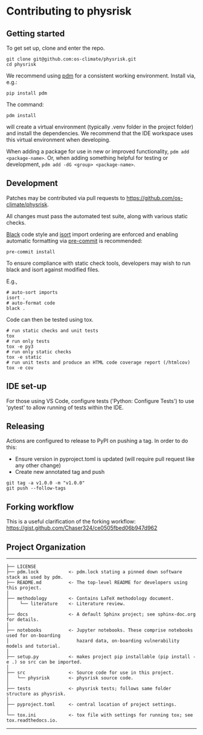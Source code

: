 # Contributing to physrisk

## Getting started
To get set up, clone and enter the repo.
```
git clone git@github.com:os-climate/physrisk.git
cd physrisk
```

We recommend using [pdm](https://pdm-project.org/latest/) for a
consistent working environment. Install via, e.g.:
```
pip install pdm
```

The command:
```
pdm install
```
will create a virtual environment (typically .venv folder in the project folder) and install the dependencies.
We recommend that the IDE workspace uses this virtual environment when developing.

When adding a package for use in new or improved functionality,
`pdm add <package-name>`. Or, when adding something helpful for
testing or development, `pdm add -dG <group> <package-name>`.

## Development
Patches may be contributed via pull requests to
https://github.com/os-climate/physrisk.

All changes must pass the automated test suite, along with various static
checks.

[Black](https://black.readthedocs.io/) code style and
[isort](https://pycqa.github.io/isort/) import ordering are enforced
and enabling automatic formatting via [pre-commit](https://pre-commit.com/)
is recommended:
```
pre-commit install
```

To ensure compliance with static check tools, developers may wish to run black and isort against modified files.

E.g.,
```
# auto-sort imports
isort .
# auto-format code
black .
```

Code can then be tested using tox.
```
# run static checks and unit tests
tox
# run only tests
tox -e py3
# run only static checks
tox -e static
# run unit tests and produce an HTML code coverage report (/htmlcov)
tox -e cov
```

## IDE set-up
For those using VS Code, configure tests ('Python: Configure Tests') to use 'pytest'
to allow running of tests within the IDE.

## Releasing
Actions are configured to release to PyPI on pushing a tag. In order to do this:
- Ensure version in pyproject.toml is updated (will require pull request like any other change)
- Create new annotated tag and push
```
git tag -a v1.0.0 -m "v1.0.0"
git push --follow-tags
```

## Forking workflow
This is a useful clarification of the forking workflow:
https://gist.github.com/Chaser324/ce0505fbed06b947d962

## Project Organization
------------

    ├── LICENSE
    ├── pdm.lock           <- pdm.lock stating a pinned down software stack as used by pdm.
    ├── README.md          <- The top-level README for developers using this project.
    │
    ├── methodology        <- Contains LaTeX methodology document.
    │    └── literature    <- Literature review.
    │
    ├── docs               <- A default Sphinx project; see sphinx-doc.org for details.
    │
    ├── notebooks          <- Jupyter notebooks. These comprise notebooks used for on-boarding
    │                         hazard data, on-boarding vulnerability models and tutorial.
    │
    ├── setup.py           <- makes project pip installable (pip install -e .) so src can be imported.
    │
    ├── src                <- Source code for use in this project.
    │   └── physrisk       <- physrisk source code.
    │    
    ├── tests              <- physrisk tests; follows same folder structure as physrisk.
    │
    ├── pyproject.toml     <- central location of project settings.
    │
    └── tox.ini            <- tox file with settings for running tox; see tox.readthedocs.io.

--------
